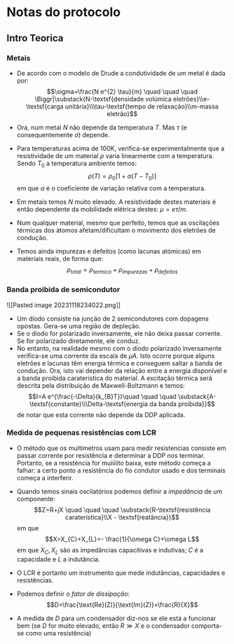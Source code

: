 # Notas do protocolo
## Intro Teorica
### Metais
- De acordo com o modelo de Drude a condutividade de um metal é dada por:
$$\sigma=\frac{N e^{2} \tau}{m} \quad \quad \quad \Biggr|\substack{N-\textsf{densidade volúmica eletrões}\\e-\textsf{carga unitária}\\\tau-\textsf{tempo de relaxação}\\m-massa eletrão}$$
- Ora, num metal $N$ não depende da temperatura $T$. Mas $\tau$ (e consequentemente $\sigma$) depende.
- Para temperaturas acima de 100K, verifica-se experimentalmente que a resistividade de um material $\rho$ varia linearmente com a temperatura. Sendo $T_{0}$ a temperatura ambiente temos:
$$\rho(T)=\rho_{0}[1+\alpha(T-T_{0})]$$
em que $\alpha$ é o coeficiente de variação relativa com a temperatura.

- Em metais temos $N$ muito elevado. A resistividade destes materiais é então dependente da mobilidade elétrica destes: $\mu=e\tau/m$.
- Num qualquer material, mesmo que perfeito, temos que as oscilações térmicas dos átomos afetam/dificultam o movimento dos eletrões de condução.
- Temos ainda impurezas e defeitos (como lacunas atómicas) em materiais reais, de forma que:
$$\rho_{total}=\rho_{termico}+\rho_{impurezas}+\rho_{defeitos}$$

### Banda proibida de semicondutor
![[Pasted image 20231118234022.png]]
- Um díodo consiste na junção de 2 semicondutores com dopagens opostas. Gera-se uma região de depleção.
- Se o díodo for polarizado inversamente, ele não deixa passar corrente. Se for polarizado diretamente, ele conduz.
- No entanto, na realidade mesmo com o díodo polarizado inversamente verifica-se uma corrente da escala de $\mu A$. Isto ocorre porque alguns eletrões e lacunas têm energia térmica e conseguem saltar a banda de condução. Ora, isto vai depender da relação entre a energia disponível e a banda proibida caraterística do material. A excitação térmica será descrita pela distribuição de Maxwell-Boltzmann e temos:
$$I=A e^{\frac{-\Delta}{k_{B}T}}\quad \quad \quad \substack{A-\textsf{constante}\\\Delta-\textsf{energia da banda proibida}}$$
de notar que esta corrente não depende da DDP aplicada.

### Medida de pequenas resistências com LCR
- O método que os multimetros usam para medir resistencias consiste em passar corrente por resistência e determinar a DDP nos terminar. Portanto, se a resistência for muiiiiito baixa, este método começa a falhar: a certo ponto a resistência do fio condutor usado e dos terminais começa a interferir.
- Quando temos sinais oscilatórios podemos definir a *impedância* de um componente:
$$Z=R+jX \quad \quad \quad \substack{R-\textsf{resistência caraterística}\\X - \textsf{reatância}}$$
em que
$$X=X_{C}+X_{L}=- \frac{1}{\omega C}+\omega L$$
em que $X_{C},X_{L}$ são as impedâncias capacitivas e indutivas; $C$ é a capacidade e $L$ a indutância.

- O LCR é portanto um instrumento que mede indutâncias, capacidades e resistências.
- Podemos definir o *fator de dissipação*:
$$D=\frac{\text{Re}(Z)}{\text{Im}(Z)}=\frac{R}{X}$$
- A medida de $D$ para um condensador diz-nos se ele está a funcionar bem (se $D$ for muito elevado, então $R\gg X$ e o condensador comporta-se como uma resistência)

